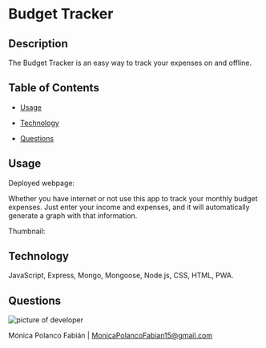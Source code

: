 # Budget Tracker

## Description

The Budget Tracker is an easy way to track your expenses on and offline.

## Table of Contents

* [Usage](#usage)

* [Technology](#Technology)

* [Questions](#questions)


## Usage
Deployed webpage:

Whether you have internet or not use this app to track your monthly budget expenses. Just enter your income and expenses, and it will automatically generate a graph with that information.

Thumbnail:


## Technology

JavaScript, Express, Mongo, Mongoose, Node.js, CSS, HTML, PWA.

## Questions

![picture of developer](https://avatars3.githubusercontent.com/u/60660512?v=4)

Mónica Polanco Fabián | MonicaPolancoFabian15@gmail.com
